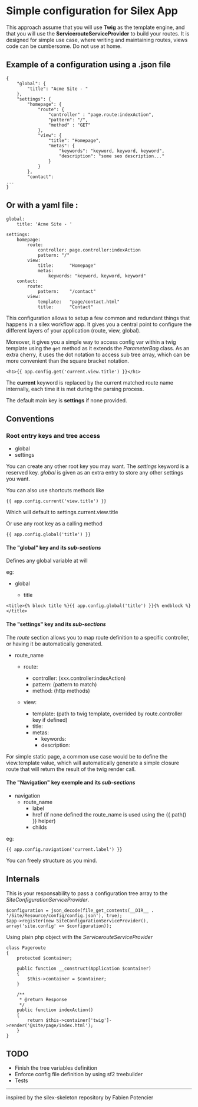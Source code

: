 # Simple configuration for Silex App

This approach assume that you will use **Twig** as the template engine, and that you will use the __ServicerouteServiceProvider__ to build your routes. It is designed for simple use case, where writing and maintaining routes, views code can be cumbersome. Do not use at home.

## Example of a configuration using a .json file

    {
        "global": {
            "title": "Acme Site - "
        },
        "settings": {
            "homepage": {
                "route": {
                    "controller" : "page.route:indexAction",
                    "pattern": "/",
                    "method" : "GET"
                },
                "view": {
                    "title": "Homepage",
                    "metas": {
                        "keywords": "keyword, keyword, keyword",
                        "description": "some seo description..."
                    }
                }
            },
            "contact":
    ...
    }

## Or with a yaml file :

    global:
        title: 'Acme Site - '

    settings:
        homepage:
            route:
                controller: page.controller:indexAction
                pattern: "/"
            view:
                title:      "Homepage"
                metas:
                    keywords: "keyword, keyword, keyword"
        contact:
            route:
                pattern:    "/contact"
            view:
                template:   "page/contact.html"
                title:      "Contact"


This configuration allows to setup a few common and redundant things that happens in a silex workflow app. It gives you a central point to configure the different layers of your application (route, view, global).

Moreover, it gives you a simple way to access config var within a twig template using the ```get``` method as it extends the _ParameterBag_ class. As an extra cherry, it uses the dot notation to access sub tree array, which can be more convenient than the square bracket notation.


    <h1>{{ app.config.get('current.view.title') }}</h1>


The **current** keyword is replaced by the current matched route name internally, each time it is met during the parsing process.

The default main key is **settings** if none provided.

## Conventions

### Root entry keys and tree access

* global
* settings

You can create any other root key you may want. The _settings_ keyword is a reserved key. _global_ is given as an extra entry to store any other settings you want.

You can also use shortcuts methods like

    {{ app.config.current('view.title') }}

Which will default to settings.current.view.title

Or use any root key as a calling method

    {{ app.config.global('title') }}


#### The "global" key and its _sub-sections_

Defines any global variable at will

eg:

* global

    * title


```<title>{% block title %}{{ app.config.global('title') }}{% endblock %}</title>```

#### The "settings" key and its _sub-sections_

The _route_ section allows you to map route definition to a specific controller, or having it be automatically generated.

* route_name

    * route:
        * controller:        (xxx.controller:indexAction)
        * pattern:       (pattern to match)
        * method:        (http methods)

    * view:
        * template:      (path to twig template, overrided by route.controller key if defined)
        * title:
        * metas:
            * keywords:
            * description:


For simple static page, a common use case would be to define the view.template value,
which will automatically generate a simple closure route that will return the result of the twig render call.


#### The "Navigation" key exemple and its _sub-sections_

* navigation
    * route_name
        * label
        * href (if none defined the route_name is used using the {{ path() }} helper)
        * childs

eg:

    {{ app.config.navigation('current.label') }}

You can freely structure as you mind.

## Internals

This is your responsability to pass a configuration tree array to the _SiteConfigurationServiceProvider_.

    $configuration = json_decode(file_get_contents(__DIR__ . '/Site/Resource/config/config.json'), true);
    $app->register(new SiteConfigurationServiceProvider(), array('site.config' => $configuration));

Using plain php object with the _ServicerouteServiceProvider_

    class Pageroute
    {
        protected $container;

        public function __construct(Application $container)
        {
            $this->container = $container;
        }

        /**
         * @return Response
         */
        public function indexAction()
        {
            return $this->container['twig']->render('@site/page/index.html');
        }
    }


## TODO

* Finish the tree variables definition
* Enforce config file definition by using sf2 treebuilder
* Tests

---

inspired by the silex-skeleton repository by Fabien Potencier

